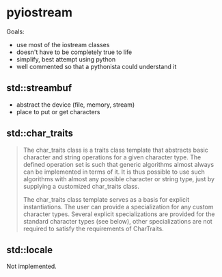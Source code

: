# pyiostream

Goals:

- use most of the iostream classes
- doesn't have to be completely true to life
- simplify, best attempt using python
- well commented so that a pythonista could understand it

## std::streambuf

- abstract the device (file, memory, stream)
- place to put or get characters

## std::char_traits

<blockquote>
The char_traits class is a traits class template that abstracts basic character and string operations for a given character type. The defined operation set is such that generic algorithms almost always can be implemented in terms of it. It is thus possible to use such algorithms with almost any possible character or string type, just by supplying a customized char_traits class.

The char_traits class template serves as a basis for explicit instantiations. The user can provide a specialization for any custom character types. Several explicit specializations are provided for the standard character types (see below), other specializations are not required to satisfy the requirements of CharTraits.
</blockquote>

## std::locale

Not implemented.
